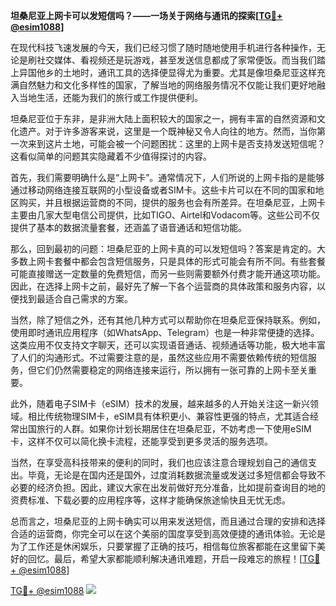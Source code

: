 **坦桑尼亚上网卡可以发短信吗？——一场关于网络与通讯的探索[[TG💪+ @esim1088](https://t.me/s/esim1088)]**

在现代科技飞速发展的今天，我们已经习惯了随时随地使用手机进行各种操作，无论是刷社交媒体、看视频还是玩游戏，甚至发送信息都成了家常便饭。而当我们踏上异国他乡的土地时，通讯工具的选择便显得尤为重要。尤其是像坦桑尼亚这样充满自然魅力和文化多样性的国家，了解当地的网络服务情况不仅能让我们更好地融入当地生活，还能为我们的旅行或工作提供便利。

坦桑尼亚位于东非，是非洲大陆上面积较大的国家之一，拥有丰富的自然资源和文化遗产。对于许多游客来说，这里是一个既神秘又令人向往的地方。然而，当你第一次来到这片土地，可能会被一个问题困扰：这里的上网卡是否支持发送短信呢？这看似简单的问题其实隐藏着不少值得探讨的内容。

首先，我们需要明确什么是“上网卡”。通常情况下，人们所说的上网卡指的是能够通过移动网络连接互联网的小型设备或者SIM卡。这些卡片可以在不同的国家和地区购买，并且根据运营商的不同，提供的服务也会有所差异。在坦桑尼亚，上网卡主要由几家大型电信公司提供，比如TIGO、Airtel和Vodacom等。这些公司不仅提供了基本的数据流量套餐，还涵盖了语音通话和短信功能。

那么，回到最初的问题：坦桑尼亚的上网卡真的可以发短信吗？答案是肯定的。大多数上网卡套餐中都会包含短信服务，只是具体的形式可能会有所不同。有些套餐可能直接赠送一定数量的免费短信，而另一些则需要额外付费才能开通这项功能。因此，在选择上网卡之前，最好先了解一下各个运营商的具体政策和服务内容，以便找到最适合自己需求的方案。

当然，除了短信之外，还有其他几种方式可以帮助你在坦桑尼亚保持联系。例如，使用即时通讯应用程序（如WhatsApp、Telegram）也是一种非常便捷的选择。这类应用不仅支持文字聊天，还可以实现语音通话、视频通话等功能，极大地丰富了人们的沟通形式。不过需要注意的是，虽然这些应用不需要依赖传统的短信服务，但它们仍然需要稳定的网络连接来运行，所以拥有一张可靠的上网卡至关重要。

此外，随着电子SIM卡（eSIM）技术的发展，越来越多的人开始关注这一新兴领域。相比传统物理SIM卡，eSIM具有体积更小、兼容性更强的特点，尤其适合经常出国旅行的人群。如果你计划长期居住在坦桑尼亚，不妨考虑一下使用eSIM卡，这样不仅可以简化换卡流程，还能享受到更多灵活的服务选项。

当然，在享受高科技带来的便利的同时，我们也应该注意合理规划自己的通信支出。毕竟，无论是在国内还是国外，过度消耗数据流量或发送过多短信都会导致不必要的经济负担。因此，建议大家在出发前做好充分准备，比如提前查询目的地的资费标准、下载必要的应用程序等，这样才能确保旅途愉快且无忧无虑。

总而言之，坦桑尼亚的上网卡确实可以用来发送短信，而且通过合理的安排和选择合适的运营商，你完全可以在这个美丽的国度享受到高效便捷的通讯体验。无论是为了工作还是休闲娱乐，只要掌握了正确的技巧，相信每位旅客都能在这里留下美好的回忆。最后，希望大家都能顺利解决通讯难题，开启一段难忘的旅程！[[TG💪+ @esim1088](https://t.me/s/esim1088)]

[TG💪+ @esim1088](https://t.me/s/esim1088) ![](https://i.postimg.cc/4NQfJmqS/Snipaste-2025-05-13-00-14-12.png)